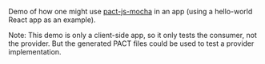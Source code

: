Demo of how one might use [pact-js-mocha](https://github.com/pact-foundation/pact-js-mocha) in an app
(using a hello-world React app as an example).

Note: This demo is only a client-side app, so it only tests the consumer, not the provider.
But the generated PACT files could be used to test a provider implementation.